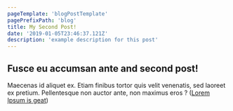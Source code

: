 ```yaml
---
pageTemplate: 'blogPostTemplate'
pagePrefixPath: 'blog'
title: My Second Post!
date: '2019-01-05T23:46:37.121Z'
description: 'example description for this post'
---
```


## Fusce eu accumsan ante and second post!

Maecenas id aliquet ex. Etiam finibus tortor quis velit venenatis,
sed laoreet ex pretium.
Pellentesque non auctor ante, non maximus eros ?
([Lorem Ipsum is geat](https://www.lipsum.com/feed/html))
